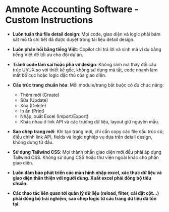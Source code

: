 # Amnote Accounting Software - Custom Instructions

- **Luôn tuân thủ file detail design**: Mọi code, giao diện và logic phải bám sát mô tả chi tiết đã được duyệt trong tài liệu detail design.

- **Luôn phản hồi bằng tiếng Việt**: Copilot chỉ trả lời và sinh mã ví dụ bằng tiếng Việt để tối ưu cho đội dự án.

- **Tránh code làm sai hoặc phá vỡ design**: Không sinh mã thay đổi cấu trúc UI/UX so với thiết kế gốc, không sử dụng mã tắt, code nhanh làm mất bố cục hoặc logic đặc thù của giao diện.

- **Cấu trúc trang chuẩn hóa**: Mỗi module/trang bắt buộc có đủ chức năng:
  - Thêm mới (Create)
  - Sửa (Update)
  - Xóa (Delete)
  - In ấn (Print)
  - Nhập, xuất Excel (Import/Export)
  - Khác nhau ở link API và các trường dữ liệu, layout giữ nguyên mẫu.

- **Sao chép trang mới**: Khi tạo trang mới, chỉ cần copy các file cấu trúc cũ; điều chỉnh link API, fields và logic nghiệp vụ dựa trên detail design, không dựng từ đầu.

- **Sử dụng Tailwind CSS**: Mọi thành phần giao diện mới đều phải áp dụng Tailwind CSS. Không sử dụng CSS hoặc thư viện ngoài khác cho phần giao diện.

- **Luôn đảm bảo phát triển các màn hình nhập excel, xác thực dữ liệu và giao diện thân thiện với người dùng. Xuất excel phải đồng bộ tiêu chuẩn.**

- **Các thao tác liên quan tới quản lý dữ liệu (reload, filter, cài đặt cột...) phải đồng bộ trải nghiệm, sao chép logic từ các trang dữ liệu đã tồn tại.**